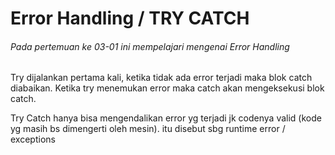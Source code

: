 <h1>Error Handling / TRY CATCH</h1>


<h6>Pada pertemuan ke 03-01 ini mempelajari mengenai Error Handling</h6>
<p>Try dijalankan pertama kali, ketika tidak ada error terjadi maka blok catch diabaikan.
Ketika try menemukan error maka catch akan mengeksekusi blok catch.</p>
<p>Try Catch hanya bisa mengendalikan error yg terjadi jk codenya valid (kode yg masih bs dimengerti oleh mesin). itu disebut sbg runtime error / exceptions</p>